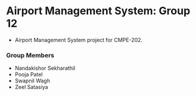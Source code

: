 # Airport Management System: Group 12
- Airport Management System project for CMPE-202.

### Group Members
- Nandakishor Sekharathil
- Pooja Patel
- Swapnil Wagh
- Zeel Satasiya
